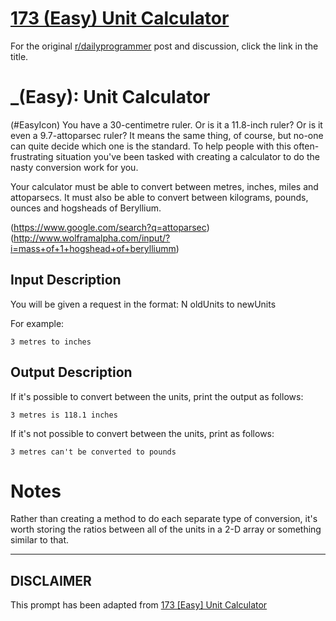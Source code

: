 # [173 (Easy) Unit Calculator](https://www.reddit.com/r/dailyprogrammer/comments/2bxntq/7282014_challenge_173_easy_unit_calculator/)

For the original [r/dailyprogrammer](https://www.reddit.com/r/dailyprogrammer/) post and discussion, click the link in the title.

#  _(Easy): Unit Calculator
(#EasyIcon)
You have a 30-centimetre ruler. Or is it a 11.8-inch ruler? Or is it even a 9.7-attoparsec ruler? It means the same thing, of course, but no-one can quite decide which one is the standard. To help people with this often-frustrating situation you've been tasked with creating a calculator to do the nasty conversion work for you.

Your calculator must be able to convert between metres, inches, miles and attoparsecs. It must also be able to convert between kilograms, pounds, ounces and hogsheads of Beryllium.

(https://www.google.com/search?q=attoparsec)
(http://www.wolframalpha.com/input/?i=mass+of+1+hogshead+of+berylliumm)
## Input Description
You will be given a request in the format: N oldUnits to newUnits

For example:


```
3 metres to inches
```
## Output Description
If it's possible to convert between the units, print the output as follows:


```
3 metres is 118.1 inches
```
If it's not possible to convert between the units, print as follows:


```
3 metres can't be converted to pounds
```
# Notes
Rather than creating a method to do each separate type of conversion, it's worth storing the ratios between all of the units in a 2-D array or something similar to that.


----
## **DISCLAIMER**
This prompt has been adapted from [173 [Easy] Unit Calculator](https://www.reddit.com/r/dailyprogrammer/comments/2bxntq/7282014_challenge_173_easy_unit_calculator/
)
